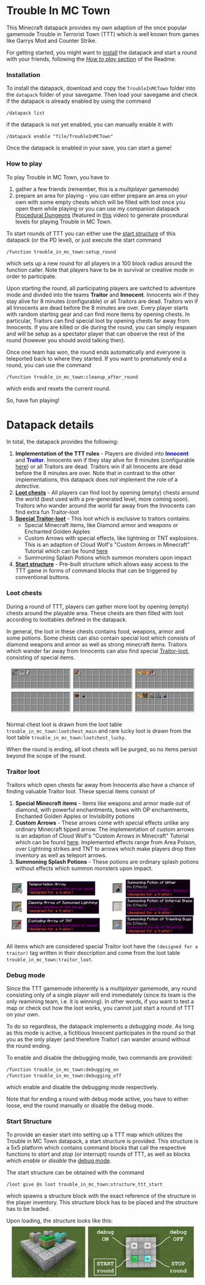 # Trouble In MC Town

This Minecraft datapack provides my own adaption of the once popular gamemode Trouble in Terrorist Town (TTT) which is well known from games like Garrys Mod and Counter Strike.


For getting started, you might want to [install](https://github.com/janattig/Trouble-In-MC-Town#installation) the datapack and start a round with your friends, following the [*How to play* section](https://github.com/janattig/Trouble-In-MC-Town#how-to-play) of the Readme.





### Installation

To install the datapack, download and copy the `TroubleInMCTown` folder into the `datapack` folder of your savegame. Then load your savegame and check if the datapack is already enabled by using the command
```
/datapack list
```
if the datapack is not yet enabled, you can manually enable it with
```
/datapack enable "file/TroubleInMCTown"
```
Once the datapack is enabled in your save, you can start a game!





### How to play

To play Trouble in MC Town, you have to
  1. gather a few friends (remember, this is a *multiplayer* gamemode)
  2. prepare an area for playing - you can either prepare an area on your own with some empty chests which will be filled with loot once you open them while playing or you can use my companion datapack [Procedural Dungeons](https://github.com/janattig/Procedural-Dungeons) (featured in [this](https://www.youtube.com/watch?v=Q7MZA2epbMU) video) to generate procedural levels for playing Trouble in MC Town.

To start rounds of TTT you can either use the [start structure](https://github.com/janattig/Trouble-In-MC-Town#start-structure) of this datapack (or the PD level), or just execute the start command
```
/function trouble_in_mc_town:setup_round
```
which sets up a new round for all players in a 100 block radius around the function caller. Note that players have to be in survival or creative mode in order to participate.

Upon starting the round, all participating players are switched to adventure mode and divided into the teams **Traitor** and **Innocent**. Innocents win if they stay alive for 8 minutes (configurable) or all Traitors are dead. Traitors win if all Innocents are dead before the 8 minutes are over. Every player starts with random starting gear and can find more items by opening chests. In particular, Traitors can find special loot by opening chests far away from Innocents. If you are killed or die during the round, you can simply respawn and will be setup as a spectator player that can observe the rest of the round (however you should avoid talking then).

Once one team has won, the round ends automatically and everyone is teleported back to where they started. If you want to prematurely end a round, you can use the command
```
/function trouble_in_mc_town:cleanup_after_round
```
which ends and resets the current round.

So, have fun playing!







# Datapack details

In total, the datapack provides the following:
1. **Implementation of the TTT rules** - Players are divided into <span style="color:blue">**Innocent**</span> and <span style="color:blue">**Traitor**</span>. Innocents win if they stay alive for 8 minutes (configurable [here](TroubleInMCTown/data/trouble_in_mc_town/functions/installation/configure.mcfunction)) or all Traitors are dead. Traitors win if all Innocents are dead before the 8 minutes are over. Note that in contrast to the other implementations, this datapack does *not* implement the role of a *detective*.
2. [**Loot chests**](#loot-chests) - All players can find loot by opening (empty) chests around the world (best used with a pre-generated level, more coming soon). Traitors who wander around the world far away from the Innocents can find extra fun Traitor-loot
3. [**Special Traitor-loot**](https://github.com/janattig/Trouble-In-MC-Town#traitor-loot) - This loot which is exclusive to traitors contains:
    * Special Minecraft items, like Diamond armor and weapons or Enchanted Golden Apples
    * Custom Arrows with special effects, like lightning or TNT explosions. This is an adaption of Cloud Wolf's "Custom Arrows in Minecraft" Tutorial which can be found [here](https://www.youtube.com/watch?v=14mBKL53Fy0)
    * Summoning Splash Potions which summon monsters upon impact
4. [**Start structure**](https://github.com/janattig/Trouble-In-MC-Town#start-structure) - Pre-built structure which allows easy access to the TTT game in forms of command blocks that can be triggered by conventional buttons.




### Loot chests

During a round of TTT, players can gather more loot by opening (empty) chests around the playable area. These chests are then filled with loot according to loottables defined in the datapack.

In general, the loot in these chests contains food, weapons, armor and some potions. Some chests can also contain special loot which consists of diamond weapons and armor as well as strong minecraft items. Traitors which wander far away from Innocents can also find special [Traitor-loot](https://github.com/janattig/Trouble-In-MC-Town#traitor-loot), consisting of special items.

![](images/loot_chests.png)

Normal chest loot is drawn from the loot table `trouble_in_mc_town:lootchest_main` and rare lucky loot is drawn from the loot table `trouble_in_mc_town:lootchest_lucky`.

When the round is ending, all loot chests will be purged, so no items persist beyond the scope of the round.



### Traitor loot

Traitors which open chests far away from Innocents also have a chance of finding valuable Traitor loot. These special items consist of
1. **Special Minecraft items** - Items like weapons and armor made out of diamond, with powerful enchantments, bows with OP enchantments, Enchanted Golden Apples or Invisibility potions
2. **Custom Arrows** - These arrows come with special effects unlike any ordinary Minecraft tipped arrow. The implementation of custom arrows is an adaption of Cloud Wolf's "Custom Arrows in Minecraft" Tutorial which can be found [here](https://www.youtube.com/watch?v=14mBKL53Fy0). Implemented effects range from Area Poison, over Lightning strikes and TNT to arrows which make players drop their inventory as well as teleport arrows.
3. **Summoning Splash Potions** - These potions are ordinary splash potions without effects which summon monsters upon impact.

![](images/traitor_loot.png)

All items which are considered special Traitor loot have the `(designed for a traitor)` tag written in their description and come from the loot table `trouble_in_mc_town:traitor_loot`.


### Debug mode

Since the TTT gamemode inherently is a *multiplayer* gamemode, any round consisting only of a single player will end immediately (since its team is the only reamining team, i.e. it is winning). In other words, if you want to test a map or check out how the loot works, you cannot just start a round of TTT on your own.

To do so regardless, the datapack implements a *debugging mode*. As long as this mode is active, a fictitious Innocent participates in the round so that you as the only player (and therefore Traitor) can wander around without the round ending.

To enable and disable the debugging mode, two commands are provided:
```
/function trouble_in_mc_town:debugging_on
/function trouble_in_mc_town:debugging_off
```
which enable and disable the debugging mode respectively.

Note that for ending a round with debug mode active, you have to either loose, end the round manually or disable the debug mode.




### Start Structure

To provide an easier start into setting up a TTT map which utilizes the Trouble in MC Town datapack, a start structure is provided. This structure is a 5x5 platform which contains command blocks that call the respective functions to *start* and *stop* (or interrupt) rounds of TTT, as well as blocks which *enable* or *disable* the [debug mode](https://github.com/janattig/Trouble-In-MC-Town#debug-mode).

The start structure can be obtained with the command
```
/loot give @s loot trouble_in_mc_town:structure_ttt_start
```
which spawns a structure block with the exact reference of the structure in the player inventory. This structure block has to be placed and the structure has to be loaded.

Upon loading, the structure looks like this:
![](images/start_structure.png)
